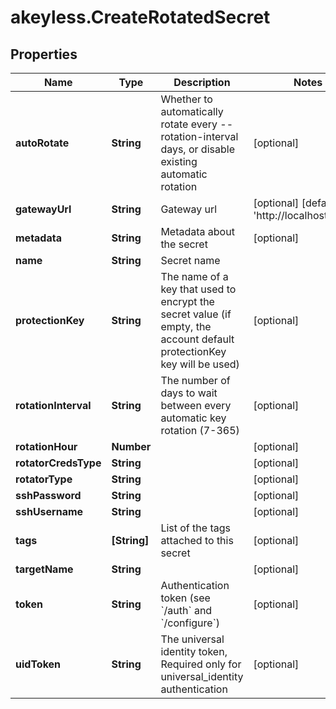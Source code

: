 # akeyless.CreateRotatedSecret

## Properties

Name | Type | Description | Notes
------------ | ------------- | ------------- | -------------
**autoRotate** | **String** | Whether to automatically rotate every --rotation-interval days, or disable existing automatic rotation | [optional] 
**gatewayUrl** | **String** | Gateway url | [optional] [default to &#39;http://localhost:8000&#39;]
**metadata** | **String** | Metadata about the secret | [optional] 
**name** | **String** | Secret name | 
**protectionKey** | **String** | The name of a key that used to encrypt the secret value (if empty, the account default protectionKey key will be used) | [optional] 
**rotationInterval** | **String** | The number of days to wait between every automatic key rotation (7-365) | [optional] 
**rotationHour** | **Number** |  | [optional] 
**rotatorCredsType** | **String** |  | [optional] 
**rotatorType** | **String** |  | [optional] 
**sshPassword** | **String** |  | [optional] 
**sshUsername** | **String** |  | [optional] 
**tags** | **[String]** | List of the tags attached to this secret | [optional] 
**targetName** | **String** |  | [optional] 
**token** | **String** | Authentication token (see &#x60;/auth&#x60; and &#x60;/configure&#x60;) | [optional] 
**uidToken** | **String** | The universal identity token, Required only for universal_identity authentication | [optional] 


